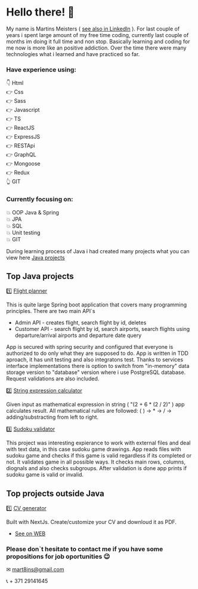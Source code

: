 # Hello there! 👋

My name is Martins Meisters ( [see also in LinkedIn](https://www.linkedin.com/in/martinsmeisters/) ). For last couple of years i spent large amount of my free time coding, currently last couple of months im doing it full time and non stop. Basically learning and coding for me now is more like an positive addiction. Over the time there were many technologies what i learned and have practiced so far.

### Have experience using:  <br>

👇 Html  <br>
👉 Css  <br>
👉 Sass  <br>
👉 Javascript  <br>
👉 TS  <br>
👉 ReactJS  <br>
👉 ExpressJS  <br>
👉 RESTApi  <br>
👉 GraphQL  <br>
👉 Mongoose  <br>
👉 Redux  <br>
👆 GIT  <br>

### Currently focusing on:   <br>

💥 OOP Java & Spring  <br>
💥 JPA  <br>
💥 SQL  <br>
💥 Unit testing  <br>
💥 GIT  <br>

During learning process of Java i had created many projects what you can view here 
[Java projects](https://github.com/stars/mart8ins/lists/java-projects)

## Top Java projects
1️⃣ [Flight planner](https://github.com/mart8ins/flight-planner)  <br>

This is quite large Spring boot application that covers many programming principles. There are two main API`s

* Admin API - creates flight, search flight by id, deletes
* Customer API - search flight by id, search airports, search flights using departure/arrival airports and departure date query  <br>

App is secured with spring security and configured that everyone is authorized to do only what they are supposed to do. App is written in TDD aproach, it has unit testing and also integratons test. Thanks to services interface implementations there is option to switch from  "in-memory" data storage version to "database" version where i use PostgreSQL database. Request validations are also included.  <br>

2️⃣ [String expression calculator](https://github.com/mart8ins/stringExpressionCalculator)  <br>

Given input as mathematical expression in string ( "(2 + 6 * (2 / 2)" ) app calculates result. All mathematical rulles are followed: ( ) -> * -> / -> adding/substracting from left to right.  <br>

3️⃣ [Sudoku validator](https://github.com/mart8ins/sudokuValidator)  <br>

This project was interesting expierance to work with external files and deal with text data, in this case sudoku game drawings. App reads files with sudoku game and checks if this game is valid regardless if its completed or not. It validates game in all possible ways. It checks main rows, columns, diognals and also checks subgroups. After validation is done app prints if sudoku game is valid or invalid.  <br>


## Top projects outside Java
1️⃣ [CV generator](https://github.com/mart8ins/cv-generator)  <br>

Built with NextJs. Create/customize your CV and downloud it as PDF.
- [See on WEB](https://cv-generator-rho.vercel.app/)  <br>



### Please don`t hesitate to contact me if you have some propositions for job oportunities 😉  <br>

✉ mart8ins@gmail.com  <br>

📞 + 371 29141645


